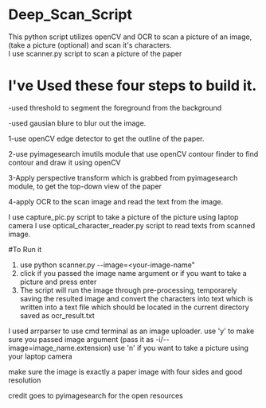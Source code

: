 # Deep_Scan_Script
This python script utilizes openCV and OCR to scan a picture of an image, (take a picture (optional) and scan it's characters.  
I use scanner.py script to scan a picture of the paper

# I've Used these four steps to build it.

-used threshold to segment the foreground from the background

-used gausian blure to blur out the image.

1-use openCV edge detector to get the outline of the paper.

2-use pyimagesearch imutils module that use openCV contour finder to find contour and draw it using openCV 

3-Apply perspective transform which is grabbed from pyimagesearch module, to get the top-down view of the paper

4-apply OCR to the scan image and read the text from the image.

I use capture_pic.py script to take a picture of the picture using laptop camera
I use optical_character_reader.py script to read texts from scanned image.

#To Run it
1. use python scanner.py --image=<your-image-name" 
2. click <y> if you passed the image name argument
  or <n> if you want to take a picture and press enter
3. The script will run the image through pre-processing, temporarely saving the resulted image
  and convert the characters into text which is written into a text file which should be located
  in the current directory saved as ocr_result.txt
  
I used arrparser to use cmd terminal as an image uploader.
use 'y' to make sure you passed image argument (pass it as -i/--image=image_name.extension)
use 'n' if you want to take a picture using your laptop camera

make sure the image is exactly a paper image with four sides and good resolution

credit goes to pyimagesearch for the open resources
